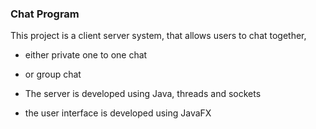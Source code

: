 
### Chat Program ###

This project is a client server system, that allows users to chat together,
  - either private one to one chat
  - or group chat

- The server is developed using Java, threads and sockets
- the user interface is developed using JavaFX